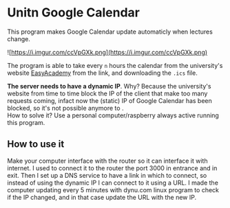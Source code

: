 # Unitn Google Calendar
This program makes Google Calendar update automaticly when lectures change.

![https://i.imgur.com/ccVpGXk.png](https://i.imgur.com/ccVpGXk.png)

The program is able to take every `n` hours the calendar from the university's website [EasyAcademy](https://easyacademy.unitn.it/AgendaStudentiUnitn/) from the link, and downloading the `.ics` file.  

**The server needs to have a dynamic IP**. Why? Because the university's website from time to time block the IP of the client that make too many requests coming, infact now the (static) IP of Google Calendar has been blocked, so it's not possible anymore to .  
How to solve it?
Use a personal computer/raspberry always active running this program.

## How to use it

Make your computer interface with the router so it can interface it with internet. I used to connect it to the router the port 3000 in entrance and in exit. Then I set up a DNS service to have a link in which to connect, so instead of using the dynamic IP I can connect to it using a URL. I made the computer updating every 5 minutes with dynu.com linux program to check if the IP changed, and in that case update the URL with the new IP.
